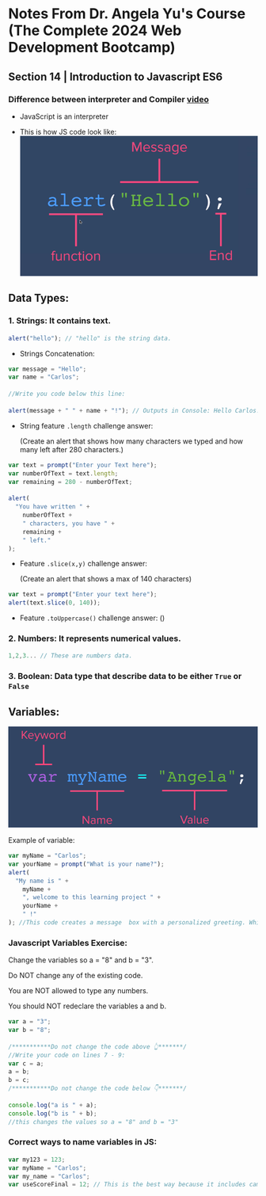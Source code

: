 # Notes From Dr. Angela Yu's Course (The Complete 2024 Web Development Bootcamp)

## Section 14 | Introduction to Javascript ES6

### Difference between interpreter and Compiler [video](https://www.youtube.com/watch?v=_C5AHaS1mOA)

- JavaScript is an interpreter

- This is how JS code look like:![alt text](image.png)

## Data Types:

### 1. Strings: It contains text.

```javascript
alert("hello"); // "hello" is the string data.
```

- Strings Concatenation:

```javascript
var message = "Hello";
var name = "Carlos";

//Write you code below this line:

alert(message + " " + name + "!"); // Outputs in Console: Hello Carlos!
```

- String feature `.length` challenge answer:

  (Create an alert that shows how many characters we typed and how many left after 280 characters.)

```javascript
var text = prompt("Enter your Text here");
var numberOfText = text.length;
var remaining = 280 - numberOfText;

alert(
  "You have written " +
    numberOfText +
    " characters, you have " +
    remaining +
    " left."
);
```

- Feature `.slice(x,y)` challenge answer:

  (Create an alert that shows a max of 140 characters)

```javascript
var text = prompt("Enter your text here");
alert(text.slice(0, 140));
```

- Feature `.toUppercase()` challenge answer:
  ()

### 2. Numbers: It represents numerical values.

```javascript
1,2,3... // These are numbers data.
```

### 3. Boolean: Data type that describe data to be either `True` or `False`

## Variables:

![alt text](image-2.png)

Example of variable:

```javascript
var myName = "Carlos";
var yourName = prompt("What is your name?");
alert(
  "My name is " +
    myName +
    ", welcome to this learning project " +
    yourName +
    " !"
); //This code creates a message  box with a personalized greeting. Which shows how  we can use variables in alerts.
```

### Javascript Variables Exercise:

Change the variables so a = "8" and b = "3".

Do NOT change any of the existing code.

You are NOT allowed to type any numbers.

You should NOT redeclare the variables a and b.

```javascript
var a = "3";
var b = "8";

/***********Do not change the code above 👆*******/
//Write your code on lines 7 - 9:
var c = a;
a = b;
b = c;
/***********Do not change the code below 👇*******/

console.log("a is " + a);
console.log("b is " + b);
//this changes the values so a = "8" and b = "3"
```

### Correct ways to name variables in JS:

```javascript
var my123 = 123;
var myName = "Carlos";
var my_name = "Carlos";
var useScoreFinal = 12; // This is the best way because it includes camelCase.
```
